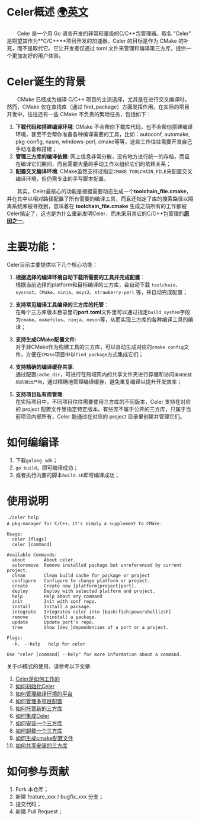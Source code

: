 # Celer概述 [🌍英文](../en-US/README.md)

&emsp;&emsp;Celer 是一个用 Go 语言开发的非常轻量级的C/C++包管理器。取名 "Celer" 是期望其作为**C/C++**项目开发的加速器。Celer 的目标是作为 CMake 的补充，而不是取代它。它让开发者仅通过 toml 文件来管理和编译第三方库，提供一个更加友好的用户体验。

# Celer诞生的背景

&emsp;&emsp;CMake 已经成为编译 C/C++ 项目的主流选择，尤其是在进行交叉编译时。然而，CMake 仅在查找库（通过 find_package）方面发挥作用。在实际的项目开发中，往往还有一些 CMake 不负责的繁琐任务，包括如下：

1. **下载代码和搭建编译环境**: CMake 不会帮你下载库代码，也不会帮你搭建编译环境，甚至不会帮你准备各种编译需要的工具，比如：autoconf, automake, pkg-config, nasm, windows-perl, cmake等等，这些工作往往需要开发自己手动准备和搭建；
2. **管理三方库的编译依赖**: 网上信息非常分散，没有地方进行统一的存档，而且在编译它们期间，而且需要大量的手动工作以组织它们的依赖关系；
3. **配置交叉编译环境**: CMake虽然支持过指定`CMAKE_TOOLCHAIN_FILE`来配置交叉编译环境，但仍需专业的手写脚本配置。

&emsp;&emsp;其实，Celer最核心的功能是根据需要动态生成一个**toolchain_file.cmake**， 并在其中以相对路径配置了所有需要的编译工具，而且还指定了库的搜索路径以隔离系统库被寻找到，意味着在 **toolchain_file.cmake** 生成之前所有的工作都被Celer搞定了，这也是为什么重新发明Celer，而未采用其它的C/C++包管理的[**原因之一**](./00_why_reinvent_celer.md)。

# 主要功能：

Celer目前主要提供以下几个核心功能：

1. **根据选择的编译环境自动下载所需要的工具并完成配置**：  
根据当前选择的platform和目标编译的三方库，会自动下载 `toolchain`、`sysroot`、`CMake`、`ninja`、`msys2`、`strawberry-perl` 等，并自动完成配置；

2. **支持常见编译工具编译的三方库的托管**：  
在每个三方库版本目录里的**port.toml**文件里可以通过指定`build_system`字段为`cmake`、`makefiles`、`ninja`、`meson`等，从而实现三方库的各种编译工具的编译；

3. **支持生成CMake配置文件**:  
对于非CMake作为构建工具的三方库，可以自动生成对应的`cmake config`文件，方便在`CMake`项目中以`find_package`方式集成它们；

4. **支持精确的编译缓存共享**:  
通过配置`cache_dir`，可进行在局域网内的共享文件夹进行存储和访问`编译安装后的输出产物`，通过精确地管理编译缓存，避免重复编译以提升开发效率；

5. **支持项目私有库管理**:  
在实际项目中，不同项目往往需要使用三方库的不同版本，Celer 支持在对应的 project 配置文件里指定特定版本。有些库不属于公开的三方库，只属于当前项目内部所有，Celer 能通过在对应的 project 目录里创建并管理它们。

# 如何编编译

1. 下载`golang sdk`；
2. `go build`，即可编译成功；
3. 或者执行内置的脚本`build.sh`即可编译成功；

# 使用说明

```
./celer help
A pkg-manager for C/C++，it's simply a supplement to CMake.

Usage:
  celer [flags]
  celer [command]

Available Commands:
  about       About celer.
  autoremove  Remove installed package but unreferenced by current project.
  clean       Clean build cache for package or project
  configure   Configure to change platform or project.
  create      Create new [platform|project|port].
  deploy      Deploy with selected platform and project.
  help        Help about any command
  init        Init with conf repo.
  install     Install a package.
  integrate   Integrates celer into [bash|fish|powershell|zsh]
  remove      Uninstall a package.
  update      Update port's repo.
  tree        Show [dev_]dependencies of a port or a project.

Flags:
  -h， --help   help for celer

Use "celer [command] --help" for more information about a command.
```

关于cli模式的使用，请参考以下文章:

1. [Celer是如何工作的](./01_how_it_works.md)
2. [如何初始化Celer](./02_how_to_init.md)
3. [如何管理编译环境的平台](./03_how_to_manager_platform.md)
4. [如何管理多项目配置](./04_how_to_manager_project.md)
5. [如何托管新的三方库](./05_how_to_add_port.md)
8. [如何集成Celer](./06_how_to_integrate.md)
9. [如何安装一个三方库](./07_how_to_install.md)
10. [如何卸载一个三方库](./08_how_to_remove.md)
11. [如何生成cmake配置文件](./09_how_to_generate_cmake_config.md)
12. [如何共享安装的三方库 ](./10_how_to_share_installed_libraries.md)

# 如何参与贡献

1.  Fork 本仓库；
2.  新建 feature_xxx / bugfix_xxx 分支；
3.  提交代码；
4.  新建 Pull Request；